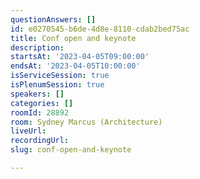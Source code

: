 ```yaml
---
questionAnswers: []
id: e0270545-b6de-4d8e-8110-cdab2bed75ac
title: Conf open and keynote
description: 
startsAt: '2023-04-05T09:00:00'
endsAt: '2023-04-05T10:00:00'
isServiceSession: true
isPlenumSession: true
speakers: []
categories: []
roomId: 28892
room: Sydney Marcus (Architecture)
liveUrl: 
recordingUrl: 
slug: conf-open-and-keynote

---
```

